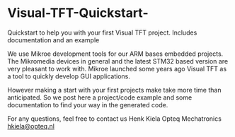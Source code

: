 # Visual-TFT-Quickstart-
Quickstart to help you with your first Visual TFT project. Includes documentation and an example

We use Mikroe development tools for our ARM bases embedded projects. The Mikromedia devices in general and the latest STM32 based version are very pleasant to work with. Mikroe launched some years ago Visual TFT as a tool to quickly develop GUI applications. 

However making a start with your first projects make take more time than anticipated.
So we post here a project/code example and some documentation to find your way in the generated code.

For any questions, feel free to contact us
Henk Kiela
Opteq Mechatronics
hkiela@opteq.nl

